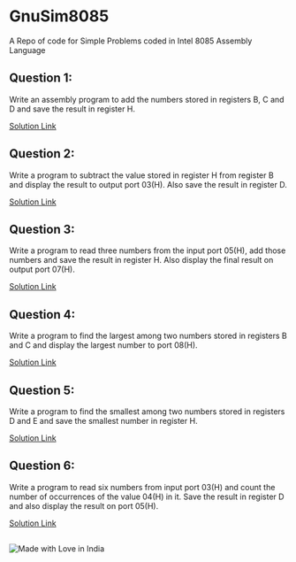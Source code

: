 # GnuSim8085
A Repo of code for Simple Problems coded in Intel 8085 Assembly Language

## Question 1:

Write an assembly program to add the numbers stored in registers B, C and D and save the result in register H.

[Solution Link](https://github.com/hunterz-killer/GnuSim8085/blob/Main/Qn-1)

## Question 2:

Write a program to subtract the value stored in register H from register B and display the result to output port 03(H). Also save the result in register D.

[Solution Link](https://github.com/hunterz-killer/GnuSim8085/blob/Main/Qn-2)

## Question 3:

Write  a  program  to  read  three  numbers  from  the  input  port  05(H),  add  those numbers  and  save  the  result  in  register  H.  Also  display  the  final  result  on output port 07(H). 

[Solution Link](https://github.com/hunterz-killer/GnuSim8085/blob/Main/Qn-3)

## Question 4:

Write a program to find the largest among two numbers stored in registers B and C and display the largest number to port 08(H). 

[Solution Link](https://github.com/hunterz-killer/GnuSim8085/blob/Main/Qn-4)

## Question 5:

Write a program to find the smallest among two numbers stored in registers D and E and save the smallest number in register H. 

[Solution Link](https://github.com/hunterz-killer/GnuSim8085/blob/Main/Qn-5)

## Question 6:

Write  a  program  to  read  six  numbers  from  input  port  03(H)  and  count  the number of occurrences of the value 04(H) in it. Save the result in register D and also display the result on port 05(H). 

[Solution Link](https://github.com/hunterz-killer/GnuSim8085/blob/Main/Qn-6)

##  
![Made with Love in India](https://madewithlove.org.in/badge.svg)
